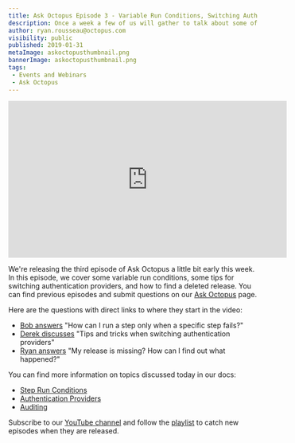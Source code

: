 ```yaml
---
title: Ask Octopus Episode 3 - Variable Run Conditions, Switching Auth Providers, Finding Deleted Releases
description: Once a week a few of us will gather to talk about some of the most interesting questions we have gotten over the past week and how we went about solving them.  
author: ryan.rousseau@octopus.com
visibility: public
published: 2019-01-31
metaImage: askoctopusthumbnail.png
bannerImage: askoctopusthumbnail.png
tags:
 - Events and Webinars
 - Ask Octopus
---
```


<iframe width="560" height="315" src="https://www.youtube.com/embed/Ftd8ga0yi6Q" frameborder="0" allowfullscreen></iframe>

We're releasing the third episode of Ask Octopus a little bit early this week. In this episode, we cover some variable run conditions, some tips for switching authentication providers, and how to find a deleted release. You can find previous episodes and submit questions on our [Ask Octopus](https://hello.octopus.com/ask-octopus) page.

Here are the questions with direct links to where they start in the video:

- [Bob answers](https://www.youtube.com/watch?v=Ftd8ga0yi6Q&t=33s) "How can I run a step only when a specific step fails?"
- [Derek discusses](https://www.youtube.com/watch?v=Ftd8ga0yi6Q&t=6m48s) "Tips and tricks when switching authentication providers"
- [Ryan answers](https://www.youtube.com/watch?v=Ftd8ga0yi6Q&t=13m22s) "My release is missing? How can I find out what happened?"

You can find more information on topics discussed today in our docs:

- [Step Run Conditions](https://octopus.com/docs/deployment-process/conditions)
- [Authentication Providers](https://octopus.com/docs/administration/authentication/authentication-providers)
- [Auditing](https://octopus.com/docs/administration/managing-users-and-teams/auditing)

Subscribe to our [YouTube channel](https://www.youtube.com/channel/UCURDSDCwx9ZiCMcLdc8d6Uw?sub_confirmation=1) and follow the [playlist](https://www.youtube.com/playlist?list=PLAGskdGvlaw3-cd9rPiwhwfUo7kDGnOBh) to catch new episodes when they are released.
